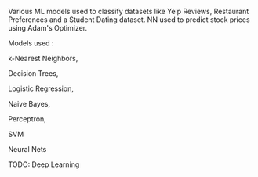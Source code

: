 Various ML models used to classify datasets like Yelp Reviews, Restaurant Preferences and a Student Dating dataset.
NN used to predict stock prices using Adam's Optimizer.

Models used :

k-Nearest Neighbors,

Decision Trees,

Logistic Regression,

Naive Bayes,

Perceptron,

SVM

Neural Nets

TODO: Deep Learning
